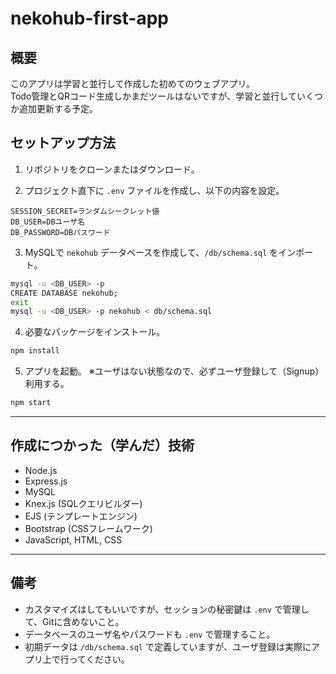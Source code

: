# nekohub-first-app

## 概要

このアプリは学習と並行して作成した初めてのウェブアプリ。<br>
Todo管理とQRコード生成しかまだツールはないですが、学習と並行していくつか追加更新する予定。

## セットアップ方法

1. リポジトリをクローンまたはダウンロード。

2. プロジェクト直下に `.env` ファイルを作成し、以下の内容を設定。

```env
SESSION_SECRET=ランダムシークレット値
DB_USER=DBユーザ名
DB_PASSWORD=DBパスワード
```

3. MySQLで `nekohub` データベースを作成して、`/db/schema.sql` をインポート。

```bash
mysql -u <DB_USER> -p
CREATE DATABASE nekohub;
exit
mysql -u <DB_USER> -p nekohub < db/schema.sql
```

4. 必要なパッケージをインストール。

```bash
npm install
```

5. アプリを起動。
   ※ユーザはない状態なので、必ずユーザ登録して（Signup）利用する。

```bash
npm start
```

---

## 作成につかった（学んだ）技術

- Node.js
- Express.js
- MySQL
- Knex.js (SQLクエリビルダー)
- EJS (テンプレートエンジン)
- Bootstrap (CSSフレームワーク)
- JavaScript, HTML, CSS

---

## 備考

- カスタマイズはしてもいいですが、セッションの秘密鍵は `.env` で管理して、Gitに含めないこと。  
- データベースのユーザ名やパスワードも `.env` で管理すること。  
- 初期データは `/db/schema.sql` で定義していますが、ユーザ登録は実際にアプリ上で行ってください。
